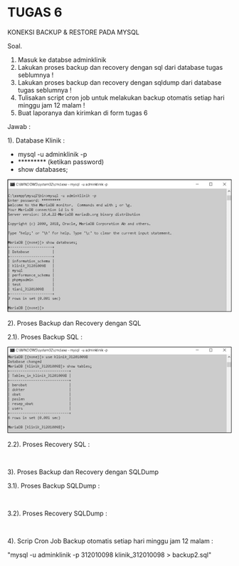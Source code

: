 # TUGAS 6

KONEKSI BACKUP & RESTORE PADA MYSQL

Soal.
1.	Masuk ke databse adminklinik
2.	Lakukan proses backup dan recovery dengan sql dari database tugas seblumnya !
3.	Lakukan proses backup dan recovery dengan sqldump dari database tugas seblumnya !
4.	Tulisakan script cron job untuk melakukan backup otomatis setiap hari minggu jam 12 malam ! 
5.	Buat laporanya dan kirimkan di form tugas 6

Jawab : 


1). Database Klinik :

-	mysql -u adminklinik -p
-	********* (ketikan password)
-	show databases;

<img src="masuk.bmp" img>
            
2). Proses Backup dan Recovery dengan SQL

2.1). Proses Backup SQL : 

<img src="tables.png" img>

2.2). Proses Recovery SQL :

<img src="" img>

3). Proses Backup dan Recovery dengan SQLDump

3.1). Proses Backup SQLDump :

<img src="" img>

3.2). Proses Recovery SQLDump :

<img src="" img>


4). Scrip Cron Job Backup otomatis setiap hari minggu jam 12 malam :

"mysql -u adminklinik -p 312010098 klinik_312010098 > backup2.sql"
